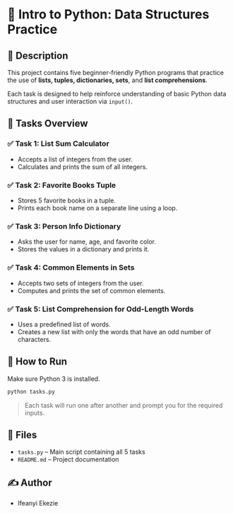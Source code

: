# 🐍 Intro to Python: Data Structures Practice

## 📘 Description

This project contains five beginner-friendly Python programs that practice the use of **lists, tuples, dictionaries, sets**, and **list comprehensions**.

Each task is designed to help reinforce understanding of basic Python data structures and user interaction via `input()`.



## 🧠 Tasks Overview

### ✅ Task 1: List Sum Calculator
- Accepts a list of integers from the user.
- Calculates and prints the sum of all integers.

### ✅ Task 2: Favorite Books Tuple
- Stores 5 favorite books in a tuple.
- Prints each book name on a separate line using a loop.

### ✅ Task 3: Person Info Dictionary
- Asks the user for name, age, and favorite color.
- Stores the values in a dictionary and prints it.

### ✅ Task 4: Common Elements in Sets
- Accepts two sets of integers from the user.
- Computes and prints the set of common elements.

### ✅ Task 5: List Comprehension for Odd-Length Words
- Uses a predefined list of words.
- Creates a new list with only the words that have an odd number of characters.



## 🚀 How to Run

Make sure Python 3 is installed.

```bash
python tasks.py
````

> Each task will run one after another and prompt you for the required inputs.


## 📁 Files

* `tasks.py` – Main script containing all 5 tasks
* `README.md` – Project documentation



## ✍️ Author

* Ifeanyi Ekezie
